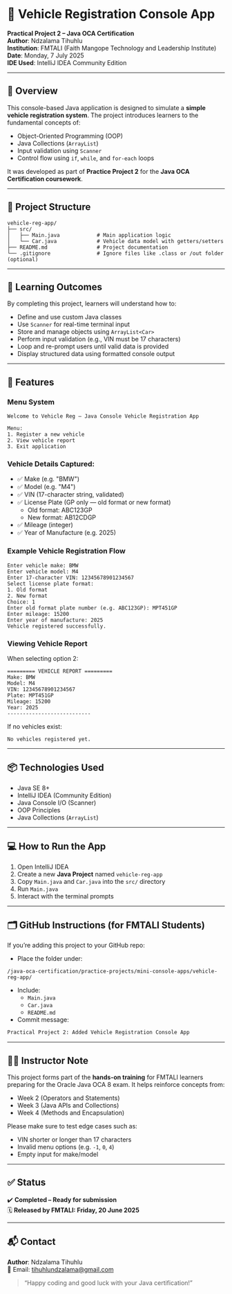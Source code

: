 # 🚗 Vehicle Registration Console App

**Practical Project 2 – Java OCA Certification**  
**Author**: Ndzalama Tihuhlu  
**Institution**: FMTALI (Faith Mangope Technology and Leadership Institute)  
**Date**: Monday, 7 July 2025  
**IDE Used**: IntelliJ IDEA Community Edition

---

## 📘 Overview

This console-based Java application is designed to simulate a **simple vehicle registration system**. The project introduces learners to the fundamental concepts of:

- Object-Oriented Programming (OOP)
- Java Collections (`ArrayList`)
- Input validation using `Scanner`
- Control flow using `if`, `while`, and `for-each` loops

It was developed as part of **Practice Project 2** for the **Java OCA Certification coursework**.

---

## 📂 Project Structure

```
vehicle-reg-app/
├── src/
│   ├── Main.java            # Main application logic
│   └── Car.java             # Vehicle data model with getters/setters
├── README.md                # Project documentation
└── .gitignore               # Ignore files like .class or /out folder (optional)
```

---

## 🧠 Learning Outcomes

By completing this project, learners will understand how to:

- Define and use custom Java classes
- Use `Scanner` for real-time terminal input
- Store and manage objects using `ArrayList<Car>`
- Perform input validation (e.g., VIN must be 17 characters)
- Loop and re-prompt users until valid data is provided
- Display structured data using formatted console output

---

## 🧾 Features

### Menu System
```
Welcome to Vehicle Reg – Java Console Vehicle Registration App

Menu:
1. Register a new vehicle
2. View vehicle report
3. Exit application
```

### Vehicle Details Captured:
- ✅ Make (e.g. "BMW")
- ✅ Model (e.g. "M4")
- ✅ VIN (17-character string, validated)
- ✅ License Plate (GP only — old format or new format)
    - Old format: ABC123GP
    - New format: AB12CDGP
- ✅ Mileage (integer)
- ✅ Year of Manufacture (e.g. 2025)

### Example Vehicle Registration Flow
```
Enter vehicle make: BMW
Enter vehicle model: M4
Enter 17-character VIN: 12345678901234567
Select license plate format:
1. Old format
2. New format
Choice: 1
Enter old format plate number (e.g. ABC123GP): MPT451GP
Enter mileage: 15200
Enter year of manufacture: 2025
Vehicle registered successfully.
```

### Viewing Vehicle Report
When selecting option 2:
```
========= VEHICLE REPORT =========
Make: BMW
Model: M4
VIN: 12345678901234567
Plate: MPT451GP
Mileage: 15200
Year: 2025
---------------------------
```
If no vehicles exist:
```
No vehicles registered yet.
```

---

## 📦 Technologies Used
- Java SE 8+
- IntelliJ IDEA (Community Edition)
- Java Console I/O (Scanner)
- OOP Principles
- Java Collections (`ArrayList`)

---

## 💻 How to Run the App

1. Open IntelliJ IDEA
2. Create a new **Java Project** named `vehicle-reg-app`
3. Copy `Main.java` and `Car.java` into the `src/` directory
4. Run `Main.java`
5. Interact with the terminal prompts

---

## 🗂 GitHub Instructions (for FMTALI Students)

If you’re adding this project to your GitHub repo:

- Place the folder under:
```
/java-oca-certification/practice-projects/mini-console-apps/vehicle-reg-app/
```
- Include:
    - `Main.java`
    - `Car.java`
    - `README.md`
- Commit message:
```bash
Practical Project 2: Added Vehicle Registration Console App
```

---

## 🧑‍🏫 Instructor Note
This project forms part of the **hands-on training** for FMTALI learners preparing for the Oracle Java OCA 8 exam. It helps reinforce concepts from:
- Week 2 (Operators and Statements)
- Week 3 (Java APIs and Collections)
- Week 4 (Methods and Encapsulation)

Please make sure to test edge cases such as:
- VIN shorter or longer than 17 characters
- Invalid menu options (e.g. `-1`, `0`, `4`)
- Empty input for make/model

---

## ✅ Status
✔️ **Completed – Ready for submission**  
🗓️ **Released by FMTALI: Friday, 20 June 2025**

---

## 📬 Contact
**Author**: Ndzalama Tihuhlu  
📧 Email: [tihuhlundzalama@gmail.com](mailto:tihuhlundzalama@gmail.com)

> “Happy coding and good luck with your Java certification!”
